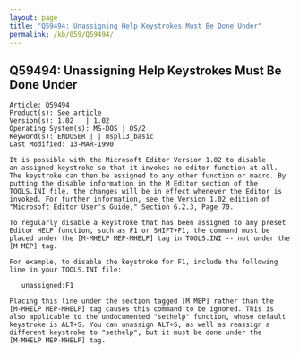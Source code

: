 ```yaml
---
layout: page
title: "Q59494: Unassigning Help Keystrokes Must Be Done Under"
permalink: /kb/059/Q59494/
---
```


## Q59494: Unassigning Help Keystrokes Must Be Done Under

	Article: Q59494
	Product(s): See article
	Version(s): 1.02   | 1.02
	Operating System(s): MS-DOS | OS/2
	Keyword(s): ENDUSER | | mspl13_basic
	Last Modified: 13-MAR-1990
	
	It is possible with the Microsoft Editor Version 1.02 to disable
	an assigned keystroke so that it invokes no editor function at all.
	The keystroke can then be assigned to any other function or macro. By
	putting the disable information in the M Editor section of the
	TOOLS.INI file, the changes will be in effect whenever the Editor is
	invoked. For further information, see the Version 1.02 edition of
	"Microsoft Editor User's Guide," Section 6.2.3, Page 70.
	
	To regularly disable a keystroke that has been assigned to any preset
	Editor HELP function, such as F1 or SHIFT+F1, the command must be
	placed under the [M-MHELP MEP-MHELP] tag in TOOLS.INI -- not under the
	[M MEP] tag.
	
	For example, to disable the keystroke for F1, include the following
	line in your TOOLS.INI file:
	
	   unassigned:F1
	
	Placing this line under the section tagged [M MEP] rather than the
	[M-MHELP MEP-MHELP] tag causes this command to be ignored. This is
	also applicable to the undocumented "sethelp" function, whose default
	keystroke is ALT+S. You can unassign ALT+S, as well as reassign a
	different keystroke to "sethelp", but it must be done under the
	[M-MHELP MEP-MHELP] tag.

